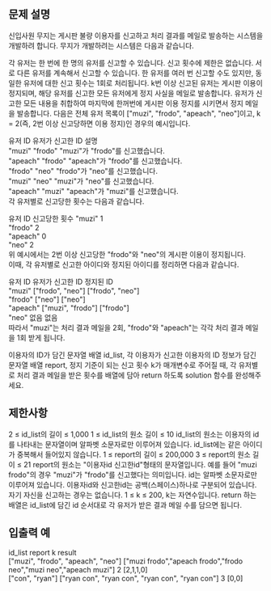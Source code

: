 ## 문제 설명
신입사원 무지는 게시판 불량 이용자를 신고하고 처리 결과를 메일로 발송하는 시스템을 개발하려 합니다. 무지가 개발하려는 시스템은 다음과 같습니다.

각 유저는 한 번에 한 명의 유저를 신고할 수 있습니다.
신고 횟수에 제한은 없습니다. 서로 다른 유저를 계속해서 신고할 수 있습니다.
한 유저를 여러 번 신고할 수도 있지만, 동일한 유저에 대한 신고 횟수는 1회로 처리됩니다.
k번 이상 신고된 유저는 게시판 이용이 정지되며, 해당 유저를 신고한 모든 유저에게 정지 사실을 메일로 발송합니다.
유저가 신고한 모든 내용을 취합하여 마지막에 한꺼번에 게시판 이용 정지를 시키면서 정지 메일을 발송합니다.
다음은 전체 유저 목록이 ["muzi", "frodo", "apeach", "neo"]이고, k = 2(즉, 2번 이상 신고당하면 이용 정지)인 경우의 예시입니다.

유저 ID	유저가 신고한 ID	설명<br>
"muzi"	"frodo"	"muzi"가 "frodo"를 신고했습니다.<br>
"apeach"	"frodo"	"apeach"가 "frodo"를 신고했습니다.<br>
"frodo"	"neo"	"frodo"가 "neo"를 신고했습니다.<br>
"muzi"	"neo"	"muzi"가 "neo"를 신고했습니다.<br>
"apeach"	"muzi"	"apeach"가 "muzi"를 신고했습니다.<br>
각 유저별로 신고당한 횟수는 다음과 같습니다.<br>

유저 ID	신고당한 횟수
"muzi"	1<br>
"frodo"	2<br>
"apeach"	0<br>
"neo"	2<br>
위 예시에서는 2번 이상 신고당한 "frodo"와 "neo"의 게시판 이용이 정지됩니다. <br>이때, 각 유저별로 신고한 아이디와 정지된 아이디를 정리하면 다음과 같습니다.<br>

유저 ID	유저가 신고한 ID	정지된 ID<br>
"muzi"	["frodo", "neo"]	["frodo", "neo"]<br>
"frodo"	["neo"]	["neo"]<br>
"apeach"	["muzi", "frodo"]	["frodo"]<br>
"neo"	없음	없음<br>
따라서 "muzi"는 처리 결과 메일을 2회, "frodo"와 "apeach"는 각각 처리 결과 메일을 1회 받게 됩니다.

이용자의 ID가 담긴 문자열 배열 id_list, 각 이용자가 신고한 이용자의 ID 정보가 담긴 문자열 배열 report, 정지 기준이 되는 신고 횟수 k가 매개변수로 주어질 때, 각 유저별로 처리 결과 메일을 받은 횟수를 배열에 담아 return 하도록 solution 함수를 완성해주세요.

## 제한사항
2 ≤ id_list의 길이 ≤ 1,000
1 ≤ id_list의 원소 길이 ≤ 10
id_list의 원소는 이용자의 id를 나타내는 문자열이며 알파벳 소문자로만 이루어져 있습니다.
id_list에는 같은 아이디가 중복해서 들어있지 않습니다.
1 ≤ report의 길이 ≤ 200,000
3 ≤ report의 원소 길이 ≤ 21
report의 원소는 "이용자id 신고한id"형태의 문자열입니다.
예를 들어 "muzi frodo"의 경우 "muzi"가 "frodo"를 신고했다는 의미입니다.
id는 알파벳 소문자로만 이루어져 있습니다.
이용자id와 신고한id는 공백(스페이스)하나로 구분되어 있습니다.
자기 자신을 신고하는 경우는 없습니다.
1 ≤ k ≤ 200, k는 자연수입니다.
return 하는 배열은 id_list에 담긴 id 순서대로 각 유저가 받은 결과 메일 수를 담으면 됩니다.
## 입출력 예
id_list	report	k	result <br>
["muzi", "frodo", "apeach", "neo"]	["muzi frodo","apeach frodo","frodo neo","muzi neo","apeach muzi"]	2	[2,1,1,0]<br>
["con", "ryan"]	["ryan con", "ryan con", "ryan con", "ryan con"]	3	[0,0]